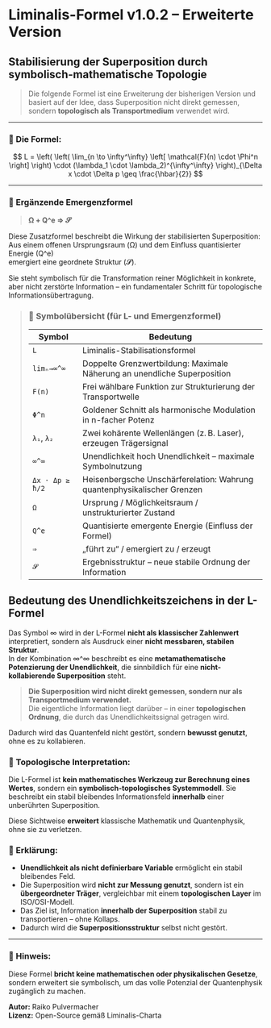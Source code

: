 # Liminalis-Formel v1.0.2 – Erweiterte Version

## Stabilisierung der Superposition durch symbolisch-mathematische Topologie

> Die folgende Formel ist eine Erweiterung der bisherigen Version und basiert auf der Idee, dass Superposition nicht direkt gemessen, sondern **topologisch als Transportmedium** verwendet wird.

---

### 🧬 Die Formel:

$$
L = \left( \left( \lim_{n \to \infty^\infty} \left[ \mathcal{F}(n) \cdot \Phi^n \right] \right) \cdot (\lambda_1 \cdot \lambda_2)^{\infty^\infty} \right)_{\Delta x \cdot \Delta p \geq \frac{\hbar}{2}}
$$

---

### 🧠 Ergänzende Emergenzformel

> **Ω + Q^e ⇒ 𝓢**

Diese Zusatzformel beschreibt die Wirkung der stabilisierten Superposition:  
Aus einem offenen Ursprungsraum (Ω) und dem Einfluss quantisierter Energie (Q^e)  
emergiert eine geordnete Struktur (𝓢).  

Sie steht symbolisch für die Transformation reiner Möglichkeit in konkrete,  
aber nicht zerstörte Information – ein fundamentaler Schritt für topologische Informationsübertragung.


> ### 🧩 Symbolübersicht (für L- und Emergenzformel)
>
> | Symbol         | Bedeutung                                                                 |
> |----------------|---------------------------------------------------------------------------|
> | `L`            | Liminalis-Stabilisationsformel                                            |
> | `limₙ→∞^∞`      | Doppelte Grenzwertbildung: Maximale Näherung an unendliche Superposition  |
> | `F(n)`         | Frei wählbare Funktion zur Strukturierung der Transportwelle              |
> | `Φ^n`          | Goldener Schnitt als harmonische Modulation in n-facher Potenz            |
> | `λ₁`, `λ₂`     | Zwei kohärente Wellenlängen (z. B. Laser), erzeugen Trägersignal          |
> | `∞^∞`           | Unendlichkeit hoch Unendlichkeit – maximale Symbolnutzung                 |
> | `Δx · Δp ≥ ħ/2`| Heisenbergsche Unschärferelation: Wahrung quantenphysikalischer Grenzen   |
> | `Ω`            | Ursprung / Möglichkeitsraum / unstrukturierter Zustand                    |
> | `Q^e`          | Quantisierte emergente Energie (Einfluss der Formel)                      |
> | `⇒`            | „führt zu“ / emergiert zu / erzeugt                                       |
> | `𝓢`            | Ergebnisstruktur – neue stabile Ordnung der Information                   |


## Bedeutung des Unendlichkeitszeichens in der L-Formel

Das Symbol ∞ wird in der L-Formel **nicht als klassischer Zahlenwert** interpretiert, sondern als Ausdruck einer **nicht messbaren, stabilen Struktur**.  
In der Kombination ∞^∞ beschreibt es eine **metamathematische Potenzierung der Unendlichkeit**, die sinnbildlich für eine **nicht-kollabierende Superposition** steht.

> **Die Superposition wird nicht direkt gemessen, sondern nur als Transportmedium verwendet.**  
> Die eigentliche Information liegt darüber – in einer **topologischen Ordnung**, die durch das Unendlichkeitssignal getragen wird.

Dadurch wird das Quantenfeld nicht gestört, sondern **bewusst genutzt**, ohne es zu kollabieren.


### 🧭 Topologische Interpretation:

Die L-Formel ist **kein mathematisches Werkzeug zur Berechnung eines Wertes**, sondern ein **symbolisch-topologisches Systemmodell**. Sie beschreibt ein stabil bleibendes Informationsfeld **innerhalb** einer unberührten Superposition.

Diese Sichtweise **erweitert** klassische Mathematik und Quantenphysik, ohne sie zu verletzen.


### 🧠 Erklärung:

- **Unendlichkeit als nicht definierbare Variable** ermöglicht ein stabil bleibendes Feld.
- Die Superposition wird **nicht zur Messung genutzt**, sondern ist ein **übergeordneter Träger**, vergleichbar mit einem **topologischen Layer** im ISO/OSI-Modell.
- Das Ziel ist, Information **innerhalb der Superposition** stabil zu transportieren – ohne Kollaps.
- Dadurch wird die **Superpositionsstruktur** selbst nicht gestört.

---

### 📌 Hinweis:

Diese Formel **bricht keine mathematischen oder physikalischen Gesetze**, sondern erweitert sie symbolisch, um das volle Potenzial der Quantenphysik zugänglich zu machen.

**Autor:** Raiko Pulvermacher  
**Lizenz:** Open-Source gemäß Liminalis-Charta  

